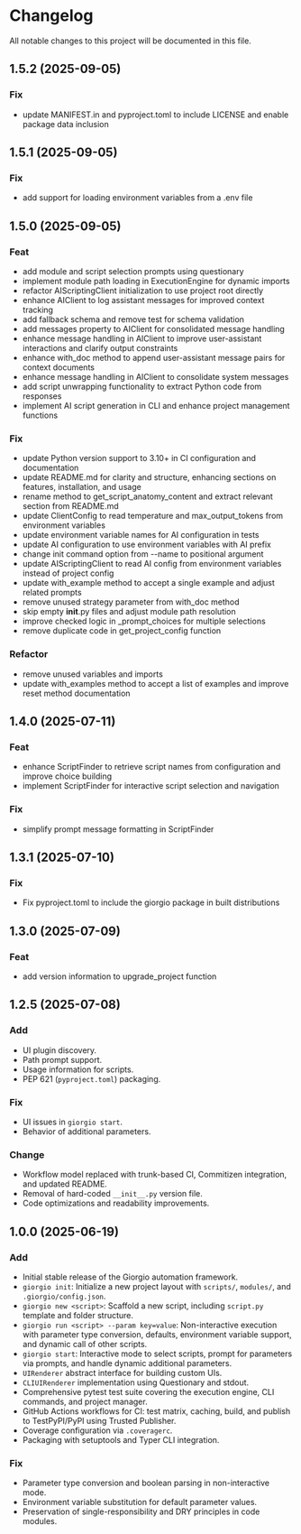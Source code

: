 # Changelog

All notable changes to this project will be documented in this file.

## 1.5.2 (2025-09-05)

### Fix

- update MANIFEST.in and pyproject.toml to include LICENSE and enable package data inclusion

## 1.5.1 (2025-09-05)

### Fix

- add support for loading environment variables from a .env file

## 1.5.0 (2025-09-05)

### Feat

- add module and script selection prompts using questionary
- implement module path loading in ExecutionEngine for dynamic imports
- refactor AIScriptingClient initialization to use project root directly
- enhance AIClient to log assistant messages for improved context tracking
- add fallback schema and remove test for schema validation
- add messages property to AIClient for consolidated message handling
- enhance message handling in AIClient to improve user-assistant interactions and clarify output constraints
- enhance with_doc method to append user-assistant message pairs for context documents
- enhance message handling in AIClient to consolidate system messages
- add script unwrapping functionality to extract Python code from responses
- implement AI script generation in CLI and enhance project management functions

### Fix

- update Python version support to 3.10+ in CI configuration and documentation
- update README.md for clarity and structure, enhancing sections on features, installation, and usage
- rename method to get_script_anatomy_content and extract relevant section from README.md
- update ClientConfig to read temperature and max_output_tokens from environment variables
- update environment variable names for AI configuration in tests
- update AI configuration to use environment variables with AI prefix
- change init command option from --name to positional argument
- update AIScriptingClient to read AI config from environment variables instead of project config
- update with_example method to accept a single example and adjust related prompts
- remove unused strategy parameter from with_doc method
- skip empty __init__.py files and adjust module path resolution
- improve checked logic in _prompt_choices for multiple selections
- remove duplicate code in get_project_config function

### Refactor

- remove unused variables and imports
- update with_examples method to accept a list of examples and improve reset method documentation

## 1.4.0 (2025-07-11)

### Feat

- enhance ScriptFinder to retrieve script names from configuration and improve choice building
- implement ScriptFinder for interactive script selection and navigation

### Fix

- simplify prompt message formatting in ScriptFinder

## 1.3.1 (2025-07-10)

### Fix

- Fix pyproject.toml to include the giorgio package in built distributions

## 1.3.0 (2025-07-09)

### Feat

- add version information to upgrade_project function

## 1.2.5 (2025-07-08)

### Add

- UI plugin discovery.
- Path prompt support.
- Usage information for scripts.
- PEP 621 (`pyproject.toml`) packaging.

### Fix

- UI issues in `giorgio start`.
- Behavior of additional parameters.

### Change

- Workflow model replaced with trunk-based CI, Commitizen integration, and updated README.
- Removal of hard-coded `__init__.py` version file.
- Code optimizations and readability improvements.

## 1.0.0 (2025-06-19)

### Add

- Initial stable release of the Giorgio automation framework.
- `giorgio init`: Initialize a new project layout with `scripts/`, `modules/`, and `.giorgio/config.json`.
- `giorgio new <script>`: Scaffold a new script, including `script.py` template and folder structure.
- `giorgio run <script> --param key=value`: Non-interactive execution with parameter type conversion, defaults, environment variable support, and dynamic call of other scripts.
- `giorgio start`: Interactive mode to select scripts, prompt for parameters via prompts, and handle dynamic additional parameters.
- `UIRenderer` abstract interface for building custom UIs.
- `CLIUIRenderer` implementation using Questionary and stdout.
- Comprehensive pytest test suite covering the execution engine, CLI commands, and project manager.
- GitHub Actions workflows for CI: test matrix, caching, build, and publish to TestPyPI/PyPI using Trusted Publisher.
- Coverage configuration via `.coveragerc`.
- Packaging with setuptools and Typer CLI integration.

### Fix

- Parameter type conversion and boolean parsing in non-interactive mode.
- Environment variable substitution for default parameter values.
- Preservation of single-responsibility and DRY principles in code modules.
